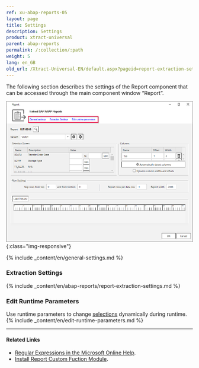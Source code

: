 ```yaml
---
ref: xu-abap-reports-05
layout: page
title: Settings
description: Settings
product: xtract-universal
parent: abap-reports
permalink: /:collection/:path
weight: 5
lang: en_GB
old_url: /Xtract-Universal-EN/default.aspx?pageid=report-extraction-settings
---
```


The following section describes the settings of the Report component that can be accessed through the main component window “Report”.

![Report Component](/img/content/report-settings.png){:class="img-responsive"}

{% include _content/en/general-settings.md %}

### Extraction Settings

{% include _content/en/abap-reports/report-extraction-settings.md %}

### Edit Runtime Parameters

Use runtime parameters to change [selections](./variants-and-selections#edit-selections) dynamically during runtime.<br>
{% include _content/en/edit-runtime-parameters.md %}

*****
#### Related Links
- [Regular Expressions in the Microsoft Online Help](http://msdn.microsoft.com/en-us/library/az24scfc.aspx).
- [Install Report Custom Fuction Module](../sap-customizing/install-report-custom-function-module).